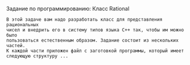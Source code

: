 Задание по программированию: Класс Rational

	В этой задаче вам надо разработать класс для представления рациональных 
	чисел и внедрить его в систему типов языка С++ так, чтобы им можно было 
	пользоваться естественным образом. Задание состоит из нескольких частей. 
	К каждой части приложен файл с заготовкой программы, который имеет 
	следующую структуру ...